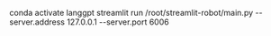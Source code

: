 conda activate langgpt
streamlit run /root/streamlit-robot/main.py --server.address 127.0.0.1 --server.port 6006